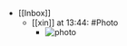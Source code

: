 - [[Inbox]]
    - [[xin]] at 13:44: #Photo
        - ![photo](https://firebasestorage.googleapis.com/v0/b/firescript-577a2.appspot.com/o/imgs%2Fapp%2Fxinyiheng%2FlIIyiqTf9?alt=media&token=fae39083-0c11-4e60-8c38-4078fa6cdaa6)
